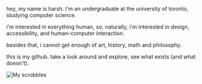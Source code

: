 hey, my name is harsh. i'm an undergraduate at the university of toronto, studying computer science.  

i'm interested in everything human, so, naturally, i'm interested in design, accessibility, and human–computer interaction.

besides that, i cannot get enough of art, history, math and philosophy.

this is my github. take a look around and explore, see what exists (and what doesn't).

![My scrobbles](https://lastfm-recently-played.vercel.app/api?user=bajwah&bg_color=000000header_style=compact&count=10)
